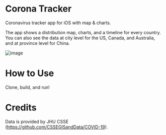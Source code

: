 # Corona Tracker
Coronavirus tracker app for iOS with map &amp; charts.

The app shows a distribution map, charts, and a timeline for every country. You can also see the data at city level for the US, Canada, and Australia, and at province level for China.

![image](https://user-images.githubusercontent.com/121827/76153860-9b71f180-60e3-11ea-8567-9fa2192b0ba1.png)

# How to Use
Clone, build, and run!

# Credits
Data is provided by JHU CSSE (https://github.com/CSSEGISandData/COVID-19).
